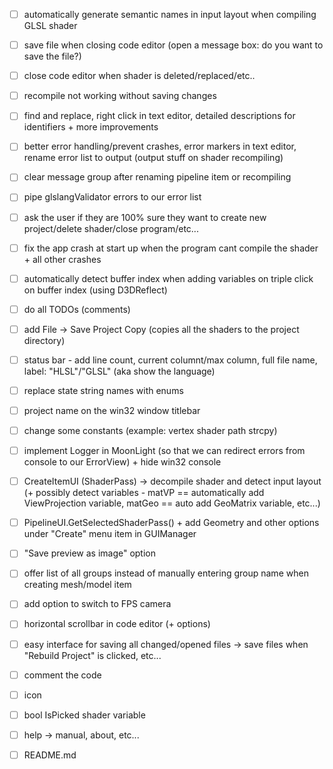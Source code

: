 - [ ] automatically generate semantic names in input layout when compiling GLSL shader

- [ ] save file when closing code editor (open a message box: do you want to save the file?)
- [ ] close code editor when shader is deleted/replaced/etc..
- [ ] recompile not working without saving changes
- [ ] find and replace, right click in text editor, detailed descriptions for identifiers + more improvements
- [ ] better error handling/prevent crashes, error markers in text editor, rename error list to output (output stuff on shader recompiling)
- [ ] clear message group after renaming pipeline item or recompiling
- [ ] pipe glslangValidator errors to our error list
- [ ] ask the user if they are 100% sure they want to create new project/delete shader/close program/etc...
- [ ] fix the app crash at start up when the program cant compile the shader + all other crashes
- [ ] automatically detect buffer index when adding variables on triple click on buffer index (using D3DReflect)
- [ ] do all TODOs (comments)
- [ ] add File -> Save Project Copy (copies all the shaders to the project directory)
- [ ] status bar - add line count, current columnt/max column, full file name, label: "HLSL"/"GLSL" (aka show the language)
- [ ] replace state string names with enums
- [ ] project name on the win32 window titlebar
- [ ] change some constants (example: vertex shader path strcpy)
- [ ] implement Logger in MoonLight (so that we can redirect errors from console to our ErrorView) + hide win32 console
- [ ] CreateItemUI (ShaderPass) -> decompile shader and detect input layout (+ possibly detect variables - matVP == automatically add ViewProjection variable, matGeo == auto add GeoMatrix variable, etc...)
- [ ] PipelineUI.GetSelectedShaderPass() + add Geometry and other options under "Create" menu item in GUIManager
- [ ] "Save preview as image" option
- [ ] offer list of all groups instead of manually entering group name when creating mesh/model item
- [ ] add option to switch to FPS camera
- [ ] horizontal scrollbar in code editor (+ options)
- [ ] easy interface for saving all changed/opened files -> save files when "Rebuild Project" is clicked, etc...
- [ ] comment the code
- [ ] icon
- [ ] bool IsPicked shader variable
- [ ] help -> manual, about, etc...
- [ ] README.md
